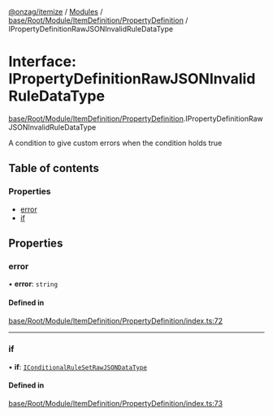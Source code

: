 [@onzag/itemize](../README.md) / [Modules](../modules.md) / [base/Root/Module/ItemDefinition/PropertyDefinition](../modules/base_Root_Module_ItemDefinition_PropertyDefinition.md) / IPropertyDefinitionRawJSONInvalidRuleDataType

# Interface: IPropertyDefinitionRawJSONInvalidRuleDataType

[base/Root/Module/ItemDefinition/PropertyDefinition](../modules/base_Root_Module_ItemDefinition_PropertyDefinition.md).IPropertyDefinitionRawJSONInvalidRuleDataType

A condition to give custom errors when the condition holds true

## Table of contents

### Properties

- [error](base_Root_Module_ItemDefinition_PropertyDefinition.IPropertyDefinitionRawJSONInvalidRuleDataType.md#error)
- [if](base_Root_Module_ItemDefinition_PropertyDefinition.IPropertyDefinitionRawJSONInvalidRuleDataType.md#if)

## Properties

### error

• **error**: `string`

#### Defined in

[base/Root/Module/ItemDefinition/PropertyDefinition/index.ts:72](https://github.com/onzag/itemize/blob/f2db74a5/base/Root/Module/ItemDefinition/PropertyDefinition/index.ts#L72)

___

### if

• **if**: [`IConditionalRuleSetRawJSONDataType`](../modules/base_Root_Module_ItemDefinition_ConditionalRuleSet.md#iconditionalrulesetrawjsondatatype)

#### Defined in

[base/Root/Module/ItemDefinition/PropertyDefinition/index.ts:73](https://github.com/onzag/itemize/blob/f2db74a5/base/Root/Module/ItemDefinition/PropertyDefinition/index.ts#L73)
